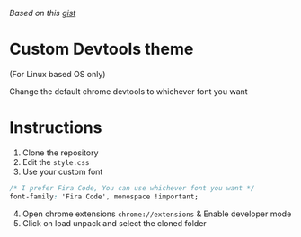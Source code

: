 _Based on this [gist](https://gist.github.com/vbsessa/e337d0add70a71861b8c580d5e16996e)_

# Custom Devtools theme

(For Linux based OS only)

Change the default chrome devtools to whichever font you want

# Instructions

1. Clone the repository
2. Edit the `style.css`
3. Use your custom font
 ```css
 /* I prefer Fira Code, You can use whichever font you want */
 font-family: 'Fira Code', monospace !important;
 ```
4. Open chrome extensions `chrome://extensions` & Enable developer mode
5. Click on load unpack and select the cloned folder

